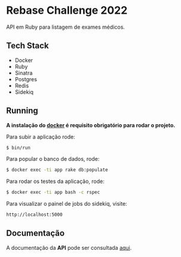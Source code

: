 # Rebase Challenge 2022

API em Ruby para listagem de exames médicos.

## Tech Stack


* Docker
* Ruby
* Sinatra
* Postgres
* Redis
* Sidekiq

## Running

<strong>A instalação do [docker](https://www.docker.com/) é requisito obrigatório para rodar o projeto.</strong>

Para subir a aplicação rode:

```bash
$ bin/run
```
Para popular o banco de dados, rode:

```bash
$ docker exec -ti app rake db:populate
```
Para rodar os testes da aplicação, rode:

```bash
$ docker exec -ti app bash -c rspec
```

Para visualizar o painel de jobs do sidekiq, visite:

```bash
http://localhost:5000
```

## Documentação

A documentação da <strong>API</strong> pode ser consultada [aqui](API.md).
